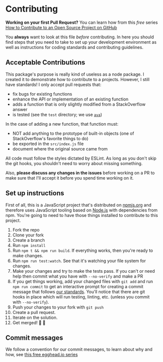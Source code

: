 # Contributing

**Working on your first Pull Request?** You can learn how from this *free* series
[How to Contribute to an Open Source Project on GitHub](https://egghead.io/series/how-to-contribute-to-an-open-source-project-on-github)

You **always** want to look at this file *before* contributing. In here you should find
steps that you need to take to set up your development environment as well as instructions
for coding standards and contributing guidelines.

## Acceptable Contributions

This package's purpose is really kind of useless as a node package. I created it to
demonstrate how to contribute to a projects. However, I still have standards!
I only accept pull requests that:

- fix bugs for existing functions
- enhance the API or implementation of an existing function
- adds a function that is only slightly modified from a StackOverflow answer
- is tested (see the `test` directory; we use [`ava`](http://npm.im/ava))

In the case of adding a new function, that function must:

- NOT add anything to the prototype of built-in objects (one of StackOverflow's favorite things to do)
- be exported in the `src/index.js` file
- document where the original source came from

All code must follow the styles dictated by ESLint. As long as you don't skip the git hooks,
you shouldn't need to worry about missing something.

Also, **please discuss any changes in the issues** before working on a PR to make sure
that I'll accept it before you spend time working on it.

## Set up instructions

First of all, this is a JavaScript project that's distributed on [npmjs.org](https://npmjs.org) and
therefore uses JavaScript tooling based on [Node.js](https://nodejs.org/) with dependencies from npm.
You're going to need to have those things installed to contribute to this project.

1. Fork the repo
2. Clone your fork
3. Create a branch
4. Run `npm install`
5. Run `npm t && npm run build`. If everything works, then you're ready to make changes.
6. Run `npm run test:watch`. See that it's watching your file system for changes.
7. Make your changes and try to make the tests pass. If you can't or need help then commit what you have with `--no-verify` and make a PR
8. If you get things working, add your changed files with `git add` and run `npm run commit` to get an interactive prompt for creating a commit message that follows [our standards](https://github.com/stevemao/conventional-changelog-angular/blob/master/convention.md). You'll notice that there are git hooks in place which will run testing, linting, etc. (unless you commit with `--no-verify`).
9. Push your changes to your fork with `git push`
10. Create a pull request.
11. Iterate on the solution.
12. Get merged! 🎉 🎊

## Commit messages

We follow a convention for our commit messages, to learn about why and how, see [this free egghead.io series](http://kcd.im/write-oss)

